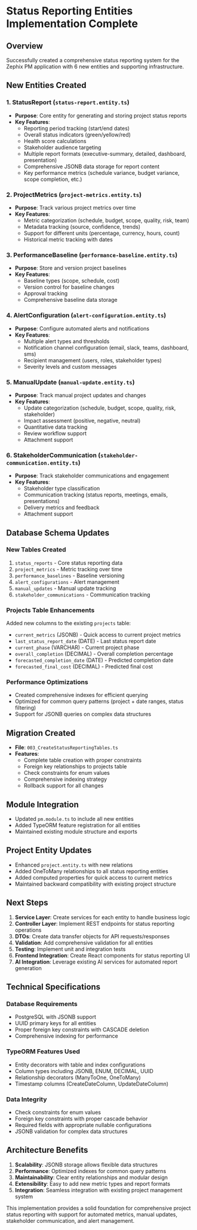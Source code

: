 # Status Reporting Entities Implementation Complete

## Overview
Successfully created a comprehensive status reporting system for the Zephix PM application with 6 new entities and supporting infrastructure.

## New Entities Created

### 1. StatusReport (`status-report.entity.ts`)
- **Purpose**: Core entity for generating and storing project status reports
- **Key Features**:
  - Reporting period tracking (start/end dates)
  - Overall status indicators (green/yellow/red)
  - Health score calculations
  - Stakeholder audience targeting
  - Multiple report formats (executive-summary, detailed, dashboard, presentation)
  - Comprehensive JSONB data storage for report content
  - Key performance metrics (schedule variance, budget variance, scope completion, etc.)

### 2. ProjectMetrics (`project-metrics.entity.ts`)
- **Purpose**: Track various project metrics over time
- **Key Features**:
  - Metric categorization (schedule, budget, scope, quality, risk, team)
  - Metadata tracking (source, confidence, trends)
  - Support for different units (percentage, currency, hours, count)
  - Historical metric tracking with dates

### 3. PerformanceBaseline (`performance-baseline.entity.ts`)
- **Purpose**: Store and version project baselines
- **Key Features**:
  - Baseline types (scope, schedule, cost)
  - Version control for baseline changes
  - Approval tracking
  - Comprehensive baseline data storage

### 4. AlertConfiguration (`alert-configuration.entity.ts`)
- **Purpose**: Configure automated alerts and notifications
- **Key Features**:
  - Multiple alert types and thresholds
  - Notification channel configuration (email, slack, teams, dashboard, sms)
  - Recipient management (users, roles, stakeholder types)
  - Severity levels and custom messages

### 5. ManualUpdate (`manual-update.entity.ts`)
- **Purpose**: Track manual project updates and changes
- **Key Features**:
  - Update categorization (schedule, budget, scope, quality, risk, stakeholder)
  - Impact assessment (positive, negative, neutral)
  - Quantitative data tracking
  - Review workflow support
  - Attachment support

### 6. StakeholderCommunication (`stakeholder-communication.entity.ts`)
- **Purpose**: Track stakeholder communications and engagement
- **Key Features**:
  - Stakeholder type classification
  - Communication tracking (status reports, meetings, emails, presentations)
  - Delivery metrics and feedback
  - Attachment support

## Database Schema Updates

### New Tables Created
1. `status_reports` - Core status reporting data
2. `project_metrics` - Metric tracking over time
3. `performance_baselines` - Baseline versioning
4. `alert_configurations` - Alert management
5. `manual_updates` - Manual update tracking
6. `stakeholder_communications` - Communication tracking

### Projects Table Enhancements
Added new columns to the existing `projects` table:
- `current_metrics` (JSONB) - Quick access to current project metrics
- `last_status_report_date` (DATE) - Last status report date
- `current_phase` (VARCHAR) - Current project phase
- `overall_completion` (DECIMAL) - Overall completion percentage
- `forecasted_completion_date` (DATE) - Predicted completion date
- `forecasted_final_cost` (DECIMAL) - Predicted final cost

### Performance Optimizations
- Created comprehensive indexes for efficient querying
- Optimized for common query patterns (project + date ranges, status filtering)
- Support for JSONB queries on complex data structures

## Migration Created
- **File**: `003_CreateStatusReportingTables.ts`
- **Features**:
  - Complete table creation with proper constraints
  - Foreign key relationships to projects table
  - Check constraints for enum values
  - Comprehensive indexing strategy
  - Rollback support for all changes

## Module Integration
- Updated `pm.module.ts` to include all new entities
- Added TypeORM feature registration for all entities
- Maintained existing module structure and exports

## Project Entity Updates
- Enhanced `project.entity.ts` with new relations
- Added OneToMany relationships to all status reporting entities
- Added computed properties for quick access to current metrics
- Maintained backward compatibility with existing project structure

## Next Steps
1. **Service Layer**: Create services for each entity to handle business logic
2. **Controller Layer**: Implement REST endpoints for status reporting operations
3. **DTOs**: Create data transfer objects for API requests/responses
4. **Validation**: Add comprehensive validation for all entities
5. **Testing**: Implement unit and integration tests
6. **Frontend Integration**: Create React components for status reporting UI
7. **AI Integration**: Leverage existing AI services for automated report generation

## Technical Specifications

### Database Requirements
- PostgreSQL with JSONB support
- UUID primary keys for all entities
- Proper foreign key constraints with CASCADE deletion
- Comprehensive indexing for performance

### TypeORM Features Used
- Entity decorators with table and index configurations
- Column types including JSONB, ENUM, DECIMAL, UUID
- Relationship decorators (ManyToOne, OneToMany)
- Timestamp columns (CreateDateColumn, UpdateDateColumn)

### Data Integrity
- Check constraints for enum values
- Foreign key constraints with proper cascade behavior
- Required fields with appropriate nullable configurations
- JSONB validation for complex data structures

## Architecture Benefits
1. **Scalability**: JSONB storage allows flexible data structures
2. **Performance**: Optimized indexes for common query patterns
3. **Maintainability**: Clear entity relationships and modular design
4. **Extensibility**: Easy to add new metric types and report formats
5. **Integration**: Seamless integration with existing project management system

This implementation provides a solid foundation for comprehensive project status reporting with support for automated metrics, manual updates, stakeholder communication, and alert management.
